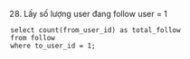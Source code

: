 28. Lấy số lượng user đang follow user = 1
```
select count(from_user_id) as total_follow
from follow
where to_user_id = 1;
```
